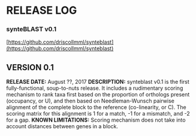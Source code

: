 # RELEASE LOG
### synteBLAST v0.1
[https://github.com/driscollmml/synteblast](https://github.com/driscollmml/synteblast)

## VERSION 0.1
**RELEASE DATE:** August ??, 2017
**DESCRIPTION:** synteblast v0.1 is the first fully-functional, soup-to-nuts release. It includes a rudimentary scoring mechanism to rank taxa first based on the proportion of orthologs present (occupancy, or U), and then based on Needleman-Wunsch pairwise alignment of the complete block to the reference (co-linearity, or C). The scoring matrix for this alignment is 1 for a match, -1 for a mismatch, and -2 for a gap.
**KNOWN LIMITATIONS:** Scoring mechanism does not take into account distances between genes in a block.

